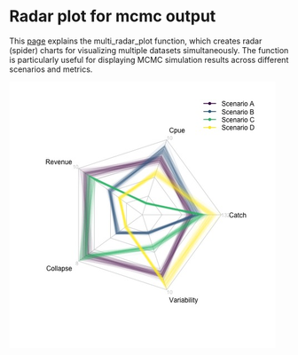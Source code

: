 # Radar plot for mcmc output
This [page](https://robertahrens.github.io/radar_plot_mcmc/assets/quarto-doc.html) explains the  multi_radar_plot function, which creates radar (spider) charts for visualizing multiple datasets simultaneously. The function is particularly useful for displaying MCMC simulation results across different scenarios and metrics.

![](https://github.com/robertahrens/radar_plot_mcmc/blob/main/assets/static/example_plot.jpg)
